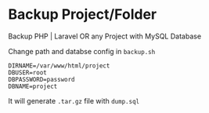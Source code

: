 # Backup Project/Folder

Backup PHP | Laravel OR any Project with MySQL Database

Change path and databse config in `backup.sh`

```
DIRNAME=/var/www/html/project
DBUSER=root
DBPASSWORD=password
DBNAME=project
```

It will generate `.tar.gz` file with `dump.sql`

